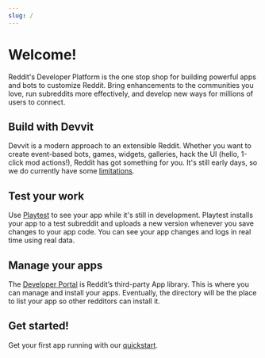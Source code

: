 ```yaml
---
slug: /
---
```


# Welcome!

Reddit's Developer Platform is the one stop shop for building powerful apps and bots to customize Reddit. Bring enhancements to the communities you love, run subreddits more effectively, and develop new ways for millions of users to connect.

## Build with Devvit

Devvit is a modern approach to an extensible Reddit. Whether you want to create event-based bots, games, widgets, galleries, hack the UI (hello, 1-click mod actions!), Reddit has got something for you. It's still early days, so we do currently have some [limitations](https://developers.reddit.com/docs/limits).

## Test your work

Use [Playtest](https://developers.reddit.com/docs/playtest) to see your app while it's still in development. Playtest installs your app to a test subreddit and uploads a new version whenever you save changes to your app code. You can see your app changes and logs in real time using real data.

## Manage your apps

The [Developer Portal](https://developers.reddit.com/) is Reddit’s third-party App library. This is where you can manage and install your apps. Eventually, the directory will be the place to list your app so other redditors can install it.

## Get started!

Get your first app running with our [quickstart](./get-started/quickstart.mdx).
